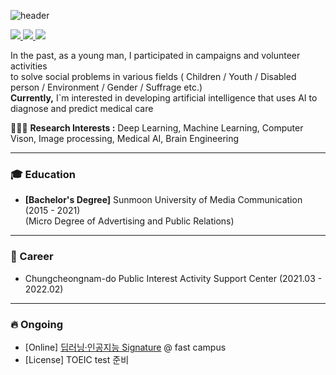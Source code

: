 ![header](https://capsule-render.vercel.app/api?type=waving&color=auto&height=300&section=header&text=𝓗𝓮𝓵𝓵𝓸!&fontSize=90&desc=𝓘`𝓶%20𝓙𝓸𝓸𝓷𝓨𝓮𝓸𝓷𝓰%20𝓚𝓲𝓶&descSize=20&fontAlignY=40)

<a href="https://jun0604.github.io" target="_blank">
<img src="https://img.shields.io/badge/github%20pages-121013?style=for-the-badge&logo=github&logoColor=white"/>
</a>
<a href="mailto:jykim.personal@gmail.com" target="_blank">
<img src="https://img.shields.io/badge/Gmail-D14836?style=for-the-badge&logo=gmail&logoColor=white"/>
</a>
<a href="https://www.instagram.com/jun_develop/" target="_blank">
<img src="https://img.shields.io/badge/Instagram-%23E4405F.svg?style=for-the-badge&logo=Instagram&logoColor=white"/>
</a>

In the past, as a young man, I participated in campaigns and volunteer activities \
to solve social problems in various fields ( Children / Youth / Disabled person / Environment / Gender / Suffrage etc.) \
**Currently,** I`m interested in developing artificial intelligence that uses AI to diagnose and predict medical care

🧑🏻‍💻 **Research Interests :** Deep Learning, Machine Learning, Computer Vison, Image processing, Medical AI, Brain Engineering

--------------------------------------------------------------------------------------------------------------------
### 🎓 Education
- **[Bachelor's Degree]** Sunmoon University of Media Communication (2015 - 2021) \
  (Micro Degree of Advertising and Public Relations)
<!--- **[Bachelor's Degree]** Hallym University of Artificial Intelligence Convergence (2025 - present) \
  (Micro Degree of AI Medical Convergence) -->
--------------------------------------------------------------------------------------------------------------------
### 👔 Career
- Chungcheongnam-do Public Interest Activity Support Center (2021.03 - 2022.02)
<!--- [MMC Lab](https://mmc.hallym.ac.kr/?page_id=3780) Undergraduate Research Student (2025.03 - present) -->
--------------------------------------------------------------------------------------------------------------------
### 🔥 Ongoing
- [Online] [딥러닝·인공지능 Signature](https://fastcampus.co.kr/data_online_signature) @ fast campus
- [License] TOEIC test 준비

<!---
### 📖 Experience
- ✅ 대학YMCA전국연맹 한일교류행사 운영 (한국-일본 대학생 문화교류) 
- ✅ 한국환경공단 그린캠퍼스 친환경동아리 지원사업 (해양쓰레기 인식 개선)
- ✅ 삼성SDI 대학생 자원봉사활동 지원사업 청년ON 7차 (청소년 진로체험 교육)
- ✅ 선문대학교 ESG사회공헌센터 봉사프로그램 지원사업 (아동 교육지원)
- ✅ 한국장학재단 동계 청소년교육지원사업 멘토 (아동 교육지원)
- ✅ 선문대학교 옴니버스지원단 멘토 (청소년 전공체험 교육)
- ✅ KB-YMCA 대학생경제금육교육봉사단 16,17기 운영 (아동/청소년 경제금융교육 지원)
- ✅ 천안시 지역착근형 청년프로그램 운영 (지역 내 청년 정착지원)
- ✅ 충남사회혁신센터 생활 실험 리빙랩 프로젝트 (폐마스크 리사이클링)
--------------------------------------------------------------------------------------------------------------------
### 🚀 Club
- ✅ 선문대학교 컴퓨터공학과 학생회 부원
- ✅ 축구동아리 OMGEA 부원
- ✅ 학술동아리 KBUG(Korea Bluej Users Group) 부원 
- ✅ 광고기획동아리 AD RED 부원
- ✅ 축구동아리 SCOOP 부회장/총무
- ✅ 봉사동아리 선문대학YMCA 회장/총무/복지부장
- ✅ 대학YMCA전국연맹 부원
--------------------------------------------------------------------------------------------------------------------
### 🏆 Achievements
- ✅ 선문대학교 총동아리연합회 봉사부문 우수동아리 (선문대학YMCA)
- ✅ 선문대학교 ESG사회공헌센터 봉사활동 우수사례 공모전 장려상 (선문대학YMCA)
--------------------------------------------------------------------------------------------------------------------
### 🐾 Projects
--------------------------------------------------------------------------------------------------------------------
### 📃 Publication
--------------------------------------------------------------------------------------------------------------------
### 📜 Certificates
- ✅ [Offline] 빅데이터 분석을 활용한 데이터 마케팅 전문가 양성과정 @High media academy
- 🔥 [Online] [딥러닝·인공지능 Signature](https://fastcampus.co.kr/data_online_signature) @ fast campus
- 🔥 [ONLINE] [딥러닝을 활용한 의료 영상 처리 & 모델 개발](https://fastcampus.co.kr/data_online_medicalai) @ fast campus 
--------------------------------------------------------------------------------------------------------------------
### 🪪 License
<!--- - TOEIC (2025.)
- ADSP (2025.)
- SQLD (2025.)
- 정보처리기사 (2025.)
- 빅데이터처리기사 (2025.)
-->
